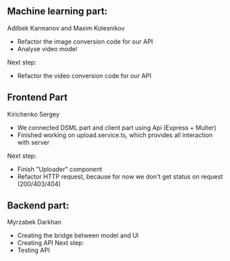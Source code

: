 ## Machine learning part:
Adilbek Karmanov and Maxim Kolesnikov
- Refactor the image conversion code for our API
- Analyse video model

Next step:
- Refactor the video conversion code for our API


## Frontend Part
Kirichenko Sergey
- We connected DSML part and client part using Api (Express + Multer)
- Finished working on upload.service.ts, which provides all interaction with server

Next step:
- Finish "Uploader" component
- Refactor HTTP request, because for now we don't get status on request (200/403/404)

## Backend part:
Myrzabek Darkhan

- Creating the bridge between model and UI
- Creating API
Next step:
- Testing API
